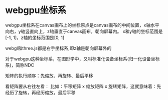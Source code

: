 # webgpu坐标系
webgpu坐标系在canvas画布上的坐标原点是canvas画布的中间位置，x轴水平向右，y轴竖直向上，z轴垂直于canvas画布，朝向屏幕内。
x和y轴的坐标范围是[-1, 1]，z轴的坐标范围是[0, 1]

webgl和three.js都是右手坐标系,即z轴是朝向屏幕外的

对于webgpu这种坐标系，在图形学中，又叫标准化设备坐标系(归一化设备坐标系)，简称NDC

矩阵的执行顺序：先缩放、再旋转、最后平移

看矩阵要从右往左看：
比如：平移矩阵 x 缩放矩阵 x 旋转矩阵，这就意味着：先经历了旋转，再经历缩放，最后平移